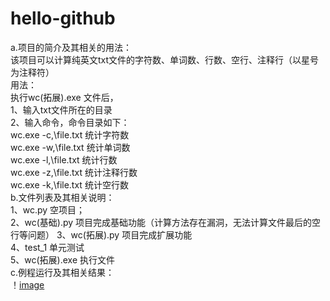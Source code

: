 # hello-github
a.项目的简介及其相关的用法：  
 该项目可以计算纯英文txt文件的字符数、单词数、行数、空行、注释行（以星号为注释符）  
用法：  
执行wc(拓展).exe 文件后，  
        1、输入txt文件所在的目录  
        2、输入命令，命令目录如下：  
                wc.exe -c,\\file.txt       统计字符数  
                wc.exe -w,\\file.txt       统计单词数  
                wc.exe -l,\\file.txt       统计行数  
                wc.exe -z,\\file.txt       统计注释行数  
                wc.exe -k,\\file.txt       统计空行数   
b.文件列表及其相关说明：  
      1、wc.py 空项目；  
      2、wc(基础).py 项目完成基础功能（计算方法存在漏洞，无法计算文件最后的空行等问题）
      3、wc(拓展).py 项目完成扩展功能  
      4、test_1 单元测试  
      5、wc(拓展).exe   执行文件  
c.例程运行及其相关结果：  
！[image]()
